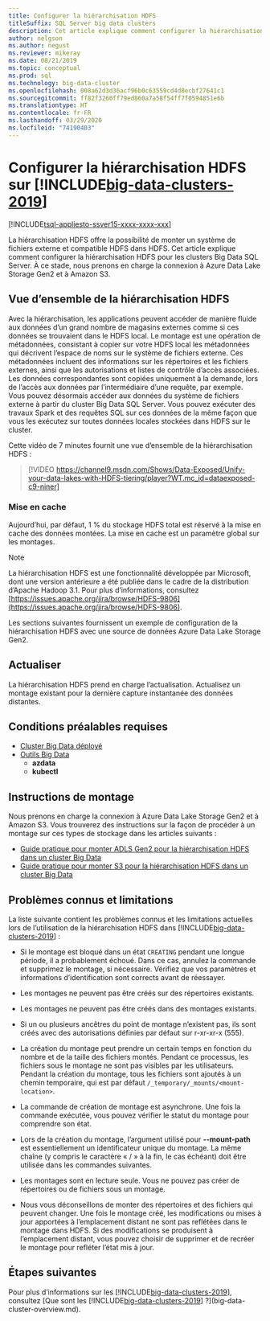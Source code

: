```yaml
---
title: Configurer la hiérarchisation HDFS
titleSuffix: SQL Server big data clusters
description: Cet article explique comment configurer la hiérarchisation HDFS pour monter un système de fichiers Azure Data Lake Storage externe dans HDFS sur un [!INCLUDE[big-data-clusters-2019](../includes/ssbigdataclusters-ver15.md)].
author: nelgson
ms.author: negust
ms.reviewer: mikeray
ms.date: 08/21/2019
ms.topic: conceptual
ms.prod: sql
ms.technology: big-data-cluster
ms.openlocfilehash: 008a62d3d36acf96b0c63559cd4d8ecbf27641c1
ms.sourcegitcommit: ff82f3260ff79ed860a7a58f54ff7f0594851e6b
ms.translationtype: HT
ms.contentlocale: fr-FR
ms.lasthandoff: 03/29/2020
ms.locfileid: "74190403"
---
```

# <a name="configure-hdfs-tiering-on-big-data-clusters-2019"></a>Configurer la hiérarchisation HDFS sur [!INCLUDE[big-data-clusters-2019](../includes/ssbigdataclusters-ss-nover.md)]

[!INCLUDE[tsql-appliesto-ssver15-xxxx-xxxx-xxx](../includes/tsql-appliesto-ssver15-xxxx-xxxx-xxx.md)]

La hiérarchisation HDFS offre la possibilité de monter un système de fichiers externe et compatible HDFS dans HDFS. Cet article explique comment configurer la hiérarchisation HDFS pour les clusters Big Data SQL Server. À ce stade, nous prenons en charge la connexion à Azure Data Lake Storage Gen2 et à Amazon S3. 

## <a name="hdfs-tiering-overview"></a>Vue d’ensemble de la hiérarchisation HDFS

Avec la hiérarchisation, les applications peuvent accéder de manière fluide aux données d’un grand nombre de magasins externes comme si ces données se trouvaient dans le HDFS local. Le montage est une opération de métadonnées, consistant à copier sur votre HDFS local les métadonnées qui décrivent l’espace de noms sur le système de fichiers externe. Ces métadonnées incluent des informations sur les répertoires et les fichiers externes, ainsi que les autorisations et listes de contrôle d’accès associées. Les données correspondantes sont copiées uniquement à la demande, lors de l’accès aux données par l’intermédiaire d’une requête, par exemple. Vous pouvez désormais accéder aux données du système de fichiers externe à partir du cluster Big Data SQL Server. Vous pouvez exécuter des travaux Spark et des requêtes SQL sur ces données de la même façon que vous les exécutez sur toutes données locales stockées dans HDFS sur le cluster.

Cette vidéo de 7 minutes fournit une vue d’ensemble de la hiérarchisation HDFS :

> [!VIDEO https://channel9.msdn.com/Shows/Data-Exposed/Unify-your-data-lakes-with-HDFS-tiering/player?WT.mc_id=dataexposed-c9-niner]


### <a name="caching"></a>Mise en cache
Aujourd’hui, par défaut, 1 % du stockage HDFS total est réservé à la mise en cache des données montées. La mise en cache est un paramètre global sur les montages.

> [!NOTE]
> La hiérarchisation HDFS est une fonctionnalité développée par Microsoft, dont une version antérieure a été publiée dans le cadre de la distribution d’Apache Hadoop 3.1. Pour plus d’informations, consultez [https://issues.apache.org/jira/browse/HDFS-9806](https://issues.apache.org/jira/browse/HDFS-9806).

Les sections suivantes fournissent un exemple de configuration de la hiérarchisation HDFS avec une source de données Azure Data Lake Storage Gen2.

## <a name="refresh"></a>Actualiser

La hiérarchisation HDFS prend en charge l’actualisation. Actualisez un montage existant pour la dernière capture instantanée des données distantes.

## <a name="prerequisites"></a>Conditions préalables requises

- [Cluster Big Data déployé](deployment-guidance.md)
- [Outils Big Data](deploy-big-data-tools.md)
  - **azdata**
  - **kubectl**

## <a name="mounting-instructions"></a>Instructions de montage

Nous prenons en charge la connexion à Azure Data Lake Storage Gen2 et à Amazon S3. Vous trouverez des instructions sur la façon de procéder à un montage sur ces types de stockage dans les articles suivants :

- [Guide pratique pour monter ADLS Gen2 pour la hiérarchisation HDFS dans un cluster Big Data](hdfs-tiering-mount-adlsgen2.md)
- [Guide pratique pour monter S3 pour la hiérarchisation HDFS dans un cluster Big Data](hdfs-tiering-mount-s3.md)

## <a name="known-issues-and-limitations"></a><a id="issues"></a> Problèmes connus et limitations

La liste suivante contient les problèmes connus et les limitations actuelles lors de l’utilisation de la hiérarchisation HDFS dans [!INCLUDE[big-data-clusters-2019](../includes/ssbigdataclusters-ss-nover.md)] :

- Si le montage est bloqué dans un état `CREATING` pendant une longue période, il a probablement échoué. Dans ce cas, annulez la commande et supprimez le montage, si nécessaire. Vérifiez que vos paramètres et informations d’identification sont corrects avant de réessayer.

- Les montages ne peuvent pas être créés sur des répertoires existants.

- Les montages ne peuvent pas être créés dans des montages existants.

- Si un ou plusieurs ancêtres du point de montage n’existent pas, ils sont créés avec des autorisations définies par défaut sur r-xr-xr-x (555).

- La création du montage peut prendre un certain temps en fonction du nombre et de la taille des fichiers montés. Pendant ce processus, les fichiers sous le montage ne sont pas visibles par les utilisateurs. Pendant la création du montage, tous les fichiers sont ajoutés à un chemin temporaire, qui est par défaut `/_temporary/_mounts/<mount-location>`.

- La commande de création de montage est asynchrone. Une fois la commande exécutée, vous pouvez vérifier le statut du montage pour comprendre son état.

- Lors de la création du montage, l’argument utilisé pour **--mount-path** est essentiellement un identificateur unique du montage. La même chaîne (y compris le caractère « / » à la fin, le cas échéant) doit être utilisée dans les commandes suivantes.

- Les montages sont en lecture seule. Vous ne pouvez pas créer de répertoires ou de fichiers sous un montage.

- Nous vous déconseillons de monter des répertoires et des fichiers qui peuvent changer. Une fois le montage créé, les modifications ou mises à jour apportées à l’emplacement distant ne sont pas reflétées dans le montage dans HDFS. Si des modifications se produisent à l’emplacement distant, vous pouvez choisir de supprimer et de recréer le montage pour refléter l’état mis à jour.

## <a name="next-steps"></a>Étapes suivantes

Pour plus d’informations sur les [!INCLUDE[big-data-clusters-2019](../includes/ssbigdataclusters-ver15.md)], consultez [Que sont les [!INCLUDE[big-data-clusters-2019](../includes/ssbigdataclusters-ver15.md)] ?](big-data-cluster-overview.md).

